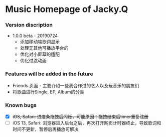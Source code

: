 # Music Homepage of Jacky.Q

### Version discription

- 1.0.0 beta - 20190724
  - 添加移动端歌词显示
  - 处理无其他可播放平台的
  - 优化对小屏幕的适配
  - 优化过渡动画

### Features will be added in the future

- Friends 页面 - 主要介绍一些我合作过的艺人以及玩音乐的朋友们
- 将歌曲进行Single, EP, Album的分类

### Known bugs

- [x] ~~iOS, Safari: 进度条拖拽后闪烁，可能原因：拖拽结束后timer重复注册~~
- [ ] iOS 13, Safari: 浏览器进入后台之后，再次打开网页计时器终止，导致歌词和时间不更新，暂停后再播放可解决